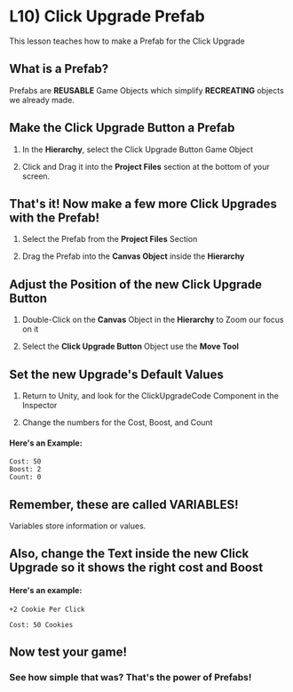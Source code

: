 # L10) Click Upgrade Prefab

This lesson teaches how to make a Prefab for the Click Upgrade

## What is a Prefab?

Prefabs are **REUSABLE** Game Objects which simplify **RECREATING** objects we already made.

## Make the Click Upgrade Button a Prefab

1. In the **Hierarchy**, select the Click Upgrade Button Game Object

2. Click and Drag it into the **Project Files** section at the bottom of your screen.

## That's it! Now make a few more Click Upgrades with the Prefab!

1. Select the Prefab from the **Project Files** Section 

2. Drag the Prefab into the **Canvas Object** inside the **Hierarchy**

## Adjust the Position of the new Click Upgrade Button

1) Double-Click on the **Canvas** Object in the **Hierarchy** to Zoom our focus on it

2) Select the **Click Upgrade Button** Object use the **Move Tool**

## Set the new Upgrade's Default Values

1) Return to Unity, and look for the ClickUpgradeCode Component in the Inspector

2) Change the numbers for the Cost, Boost, and Count

#### Here's an Example:

    Cost: 50
    Boost: 2
    Count: 0

## Remember, these are called VARIABLES!

Variables store information or values.   

## Also, change the Text inside the new Click Upgrade so it shows the right cost and Boost

#### Here's an example:

    +2 Cookie Per Click

    Cost: 50 Cookies

## Now test your game!

### See how simple that was? That's the power of Prefabs!